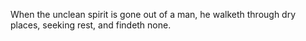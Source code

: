 When the unclean spirit is gone out of a man, he walketh through dry places, seeking rest, and findeth none.
